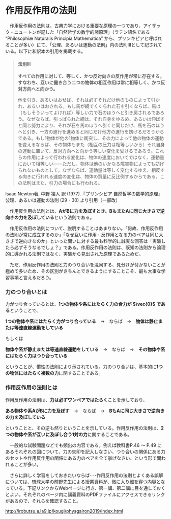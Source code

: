 # 作用反作用の法則

　作用反作用の法則は、古典力学における重要な原理の一つであり、アイザック・ニュートンが記した「自然哲学の数学的諸原理」（ラテン語名である “Philosophiæ Naturalis Principia Mathematica” から、プリンキピアと呼ばれることが多い）にて、「公理、あるいは運動の法則」内の法則Ⅲとして記されている。以下に和訳本の引用を掲載する。



> #### 法則Ⅲ
>
> **すべての作用に対して、等しく、かつ反対向きの反作用が常に存在する。すなわち、互いに働き合う二つの物体の相互作用は常に相等しく、かつ反対方向へと向かう。**
>
> 他を引き、あるいはおせば、それは必ずそれだけ他のものによって引かれ、あるいはおされる。もし馬が綱でくくられた石を引くならば、馬は（もしそういってよければ）等しい力で石のほうへと引き戻されるであろう。なぜならば、引っぱられた綱は、それ自身をゆるめ、あるいは伸ばすと同じ努力により、それが石を馬のほうへ引くと同じだけ、馬を石のほうへと引き、一方の進行を進めると同じだけ他方の進行を妨げるだろうからである。もし1物体が他の1物体に衝突し、その力によって他の物体の運動を変えるならば、その物体もまた（相互の圧力は相等しいから）それ自身の運動に置いて、反対方向へと向かう等しい変化を受けるであろう。これらの作用によって行われる変化は、物体の速度においてではなく、運動量において相等しい――ただし、物体は他のいかなる障害物によっても妨げられないものとして。なぜならば、運動量は等しく変化するゆえ、相反する向きに行われる速度の変化は、物体の質量に反比例するからである。この法則はまた、引力の場合にも行われる。

Isaac Newton著, 中野 猿人 訳 (1977).『プリンシピア 自然哲学の数学的原理』公理、あるいは運動の法則 (29 - 30) より引用（一部改）



　作用反作用の法則とは、**AがBに力を及ぼすとき、BもまたAに同じ大きさで逆向きの力を及ぼしている**という法則である。

　作用反作用の法則について、説明することはあまりない。「何故、作用反作用の法則が常に成立するのか」「なぜ互いに作用・反作用となる力のペアは同じ大きさで逆向きなのか」といった問いに対する最も科学的に誠実な回答は「実験したら必ずそうなるでしょ？」である。作用反作用の法則は、既知の法則から論理的に導かれる法則ではなく、実験から見出された原理であるためだ。

　ただ、作用反作用の法則と力のつり合いを混同する、見分けが付かないことが極めて多いため、その区別がきちんとできるようにすることこそ、最も大事な学習事項と言えるだろう。



### 力のつり合いとは

力がつり合っているとは、**1つの物体や系にはたらく力の合力が $\vec{0}$ である**ということで、

**1つの物体や系にはたらく力がつり合っている**　→　ならば　→　**物体は静止または等速直線運動をしている**

もしくは

**物体や系が静止または等速直線運動をしている**　→　ならば　→　**その物体や系にはたらく力はつり合っている**

ということが、慣性の法則により示されている。力のつり合いは、基本的に**1つの物体にはたらく複数の力**に関することである。



### 作用反作用の法則とは

作用反作用の法則は、**力は必ずワンペアではたらく**ことを示しており、

**ある物体や系AがBに力を及ぼす**　→　ならば　→　**BもAに同じ大きさで逆向きの力を及ぼしている**

ということと、その逆も然りということを示している。作用反作用の法則は、**2つの物体や系が互いに及ぼし合う1対の力**に関することである。



　一般的な試験問題などでも頻出の内容である。例えば教科書P.46 ～ P.49 にあるそれぞれの図について、力の矢印を記入しなさい、つり合いの関係にある力のセットや作用反作用の関係にある力のペアを全て挙げなさい、という形で問われることが多い。

　さらに詳しく学習をしておきたいならば･･･作用反作用の法則とよくある誤解については、琉球大学の前野先生による授業資料が、微に入り細を穿つ内容となっている。下記リンクからWebページに行き、第一講、第二講に目を通しておくとよい。それぞれのページ内に講義資料のPDFファイルにアクセスできるリンクがあるので、それらを確認すること。

http://irobutsu.a.la9.jp/kougi/physgairon2019/index.html